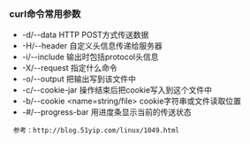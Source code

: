 ### curl命令常用参数
- -d/--data <data>   HTTP POST方式传送数据 
- -H/--header <line>自定义头信息传递给服务器 
- -i/--include 输出时包括protocol头信息
- -X/--request <command>指定什么命令
- -o/--output 把输出写到该文件中
- -c/--cookie-jar <file> 操作结束后把cookie写入到这个文件中
- -b/--cookie <name=string/file> cookie字符串或文件读取位置
- -#/--progress-bar 用进度条显示当前的传送状态  

` 参考：http://blog.51yip.com/linux/1049.html`